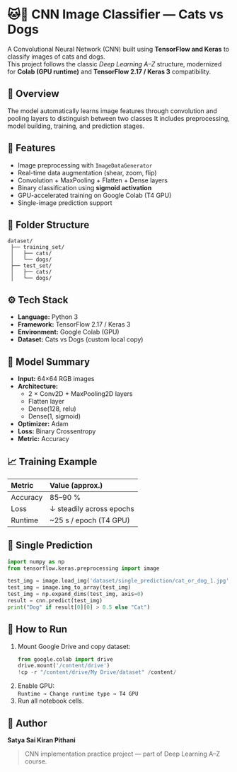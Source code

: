 # 🐱🐶 CNN Image Classifier — Cats vs Dogs
A Convolutional Neural Network (CNN) built using **TensorFlow and Keras** to classify images of cats and dogs.  
This project follows the classic *Deep Learning A–Z* structure, modernized for **Colab (GPU runtime)** and **TensorFlow 2.17 / Keras 3** compatibility.  

## 🚀 Overview
The model automatically learns image features through convolution and pooling layers to distinguish between two classes
It includes preprocessing, model building, training, and prediction stages.

## 🧠 Features
- Image preprocessing with `ImageDataGenerator`  
- Real-time data augmentation (shear, zoom, flip)  
- Convolution + MaxPooling + Flatten + Dense layers  
- Binary classification using **sigmoid activation**  
- GPU-accelerated training on Google Colab (T4 GPU)  
- Single-image prediction support  

## 🧩 Folder Structure
```
dataset/
 ├── training_set/
 │   ├── cats/
 │   └── dogs/
 ├── test_set/
 │   ├── cats/
 │   └── dogs/
```

## ⚙️ Tech Stack
- **Language:** Python 3  
- **Framework:** TensorFlow 2.17 / Keras 3  
- **Environment:** Google Colab (GPU)  
- **Dataset:** Cats vs Dogs (custom local copy)

## 🧾 Model Summary
- **Input:** 64×64 RGB images  
- **Architecture:**
  - 2 × Conv2D + MaxPooling2D layers  
  - Flatten layer  
  - Dense(128, relu)  
  - Dense(1, sigmoid)  
- **Optimizer:** Adam  
- **Loss:** Binary Crossentropy  
- **Metric:** Accuracy  

## 📈 Training Example
| Metric | Value (approx.) |
|:-------|:----------------|
| Accuracy | 85–90 % |
| Loss | ↓ steadily across epochs |
| Runtime | ~25 s / epoch (T4 GPU) |

## 🧪 Single Prediction
```python
import numpy as np
from tensorflow.keras.preprocessing import image

test_img = image.load_img('dataset/single_prediction/cat_or_dog_1.jpg', target_size=(64, 64))
test_img = image.img_to_array(test_img)
test_img = np.expand_dims(test_img, axis=0)
result = cnn.predict(test_img)
print("Dog" if result[0][0] > 0.5 else "Cat")
```

## 📂 How to Run
1. Mount Google Drive and copy dataset:  
   ```python
   from google.colab import drive
   drive.mount('/content/drive')
   !cp -r "/content/drive/My Drive/dataset" /content/
   ```
2. Enable GPU:  
   `Runtime → Change runtime type → T4 GPU`
3. Run all notebook cells.

## 🧾 Author
**Satya Sai Kiran Pithani**  
> CNN implementation practice project — part of Deep Learning A–Z course.
